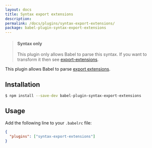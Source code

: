 ```yaml
---
layout: docs
title: Syntax export extensions
description:
permalink: /docs/plugins/syntax-export-extensions/
package: babel-plugin-syntax-export-extensions
---
```


<blockquote class="babel-callout babel-callout-info">
  <h4>Syntax only</h4>
  <p>
    This plugin only allows Babel to parse this syntax. If you want to transform it then
    see <a href="/docs/plugins/transform-export-extensions/">export-extensions</a>.
  </p>
</blockquote>

This plugin allows Babel to parse [export extensions](https://github.com/leebyron/ecmascript-more-export-from).

## Installation

```sh
$ npm install --save-dev babel-plugin-syntax-export-extensions
```

## Usage

Add the following line to your `.babelrc` file:

```json
{
  "plugins": ["syntax-export-extensions"]
}
```
